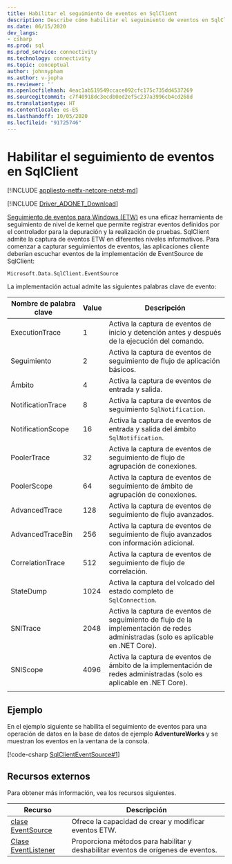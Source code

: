 ```yaml
---
title: Habilitar el seguimiento de eventos en SqlClient
description: Describe cómo habilitar el seguimiento de eventos en SqlClient implementando un agente de escucha de eventos y cómo obtener acceso a los datos del evento.
ms.date: 06/15/2020
dev_langs:
- csharp
ms.prod: sql
ms.prod_service: connectivity
ms.technology: connectivity
ms.topic: conceptual
author: johnnypham
ms.author: v-jopha
ms.reviewer: ''
ms.openlocfilehash: 4eac1ab519549ccace092cfc175c735dd4537269
ms.sourcegitcommit: c7f40918dc3ecdb0ed2ef5c237a3996cb4cd268d
ms.translationtype: HT
ms.contentlocale: es-ES
ms.lasthandoff: 10/05/2020
ms.locfileid: "91725746"
---
```

# <a name="enabling-event-tracing-in-sqlclient"></a>Habilitar el seguimiento de eventos en SqlClient

[!INCLUDE [appliesto-netfx-netcore-netst-md](../../includes/appliesto-netfx-netcore-netst-md.md)]

[!INCLUDE [Driver_ADONET_Download](../../includes/driver_adonet_download.md)]

[Seguimiento de eventos para Windows (ETW)](/windows/win32/etw/event-tracing-portal) es una eficaz herramienta de seguimiento de nivel de kernel que permite registrar eventos definidos por el controlador para la depuración y la realización de pruebas. SqlClient admite la captura de eventos ETW en diferentes niveles informativos. Para comenzar a capturar seguimientos de eventos, las aplicaciones cliente deberían escuchar eventos de la implementación de EventSource de SqlClient:

```
Microsoft.Data.SqlClient.EventSource
```

La implementación actual admite las siguientes palabras clave de evento:

| Nombre de palabra clave | Value | Descripción |
| ------------ | ----- | ----------- |
| ExecutionTrace | 1 | Activa la captura de eventos de inicio y detención antes y después de la ejecución del comando. |
| Seguimiento | 2 | Activa la captura de eventos de seguimiento de flujo de aplicación básicos. |
| Ámbito | 4 | Activa la captura de eventos de entrada y salida. |
| NotificationTrace | 8 | Activa la captura de eventos de seguimiento `SqlNotification`. |
| NotificationScope | 16 | Activa la captura de eventos de entrada y salida del ámbito `SqlNotification`. |
| PoolerTrace | 32 | Activa la captura de eventos de seguimiento de flujo de agrupación de conexiones. |
| PoolerScope | 64 | Activa la captura de eventos de seguimiento de ámbito de agrupación de conexiones. |
| AdvancedTrace | 128 | Activa la captura de eventos de seguimiento de flujo avanzados. |
| AdvancedTraceBin  | 256 | Activa la captura de eventos de seguimiento de flujo avanzados con información adicional. |
| CorrelationTrace | 512 | Activa la captura de eventos de seguimiento de flujo de correlación. |
| StateDump | 1024 | Activa la captura del volcado del estado completo de `SqlConnection`. |
| SNITrace | 2048 | Activa la captura de eventos de seguimiento de flujo de la implementación de redes administradas (solo es aplicable en .NET Core). |
| SNIScope | 4096 | Activa la captura de eventos de ámbito de la implementación de redes administradas (solo es aplicable en .NET Core). |
|||

## <a name="example"></a>Ejemplo
En el ejemplo siguiente se habilita el seguimiento de eventos para una operación de datos en la base de datos de ejemplo **AdventureWorks** y se muestran los eventos en la ventana de la consola.

[!code-csharp [SqlClientEventSource#1](~/../sqlclient/doc/samples/SqlClientEventSource.cs#1)]

## <a name="external-resources"></a>Recursos externos  
Para obtener más información, vea los recursos siguientes.  
  
|Recurso|Descripción|  
|--------------|-----------------|  
|[clase EventSource](/dotnet/api/system.diagnostics.tracing.eventsource)|Ofrece la capacidad de crear y modificar eventos ETW.| 
|[Clase EventListener](/dotnet/api/system.diagnostics.tracing.eventlistener)|Proporciona métodos para habilitar y deshabilitar eventos de orígenes de eventos.|